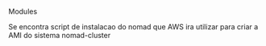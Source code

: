 Modules

Se encontra script de instalacao do nomad que AWS ira utilizar para criar a AMI do sistema
nomad-cluster